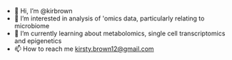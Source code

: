 - 👋 Hi, I’m @kirbrown
- 👀 I’m interested in analysis of 'omics data, particularly relating to microbiome
- 🌱 I’m currently learning about metabolomics, single cell transcriptomics and epigenetics
- 📫 How to reach me kirsty.brown12@gmail.com

<!---
kirbrown/kirbrown is a ✨ special ✨ repository because its `README.md` (this file) appears on your GitHub profile.
You can click the Preview link to take a look at your changes.
--->
